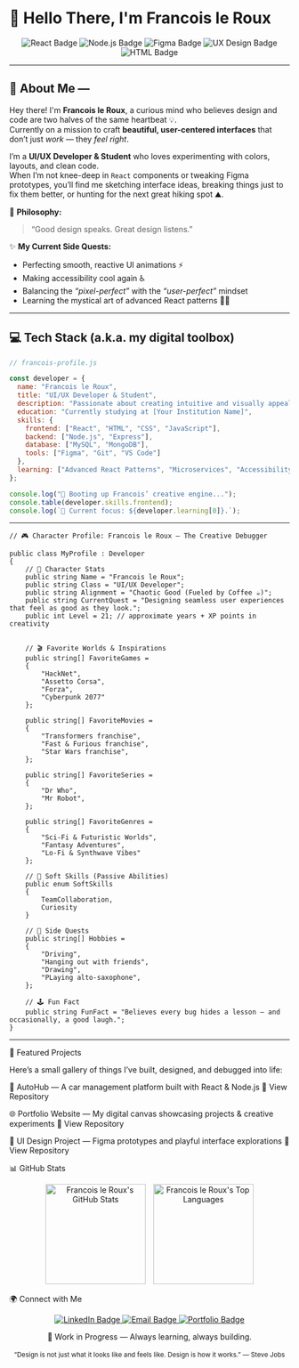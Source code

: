 # 👋 Hello There, I'm Francois le Roux

<p align="center">
  <img src="https://img.shields.io/badge/REACT-20232A?style=for-the-badge&logo=react&logoColor=61DAFB" alt="React Badge" />
  <img src="https://img.shields.io/badge/NODE.JS-43853D?style=for-the-badge&logo=node.js&logoColor=white" alt="Node.js Badge" />
  <img src="https://img.shields.io/badge/FIGMA-F24E1E?style=for-the-badge&logo=figma&logoColor=white" alt="Figma Badge" />
  <img src="https://img.shields.io/badge/UX%20DESIGN-0077C6?style=for-the-badge&logo=sketch&logoColor=white" alt="UX Design Badge" />
  <img src="https://img.shields.io/badge/HTML-E34F26?style=for-the-badge&logo=html5&logoColor=white" alt="HTML Badge" />
</p>

---

## 🎨 About Me — 

Hey there! I'm **Francois le Roux**, a curious mind who believes design and code are two halves of the same heartbeat 💡.  
Currently on a mission to craft **beautiful, user-centered interfaces** that don’t just *work* — they *feel right*.

I’m a **UI/UX Developer & Student** who loves experimenting with colors, layouts, and clean code.  
When I’m not knee-deep in `React` components or tweaking Figma prototypes, you’ll find me sketching interface ideas, breaking things just to fix them better, or hunting for the next great hiking spot ⛰️.

💬 **Philosophy:**  
> “Good design speaks. Great design listens.”  

✨ **My Current Side Quests:**  
- Perfecting smooth, reactive UI animations ⚡  
- Making accessibility cool again ♿  
- Balancing the *“pixel-perfect”* with the *“user-perfect”* mindset  
- Learning the mystical art of advanced React patterns 🧙‍♂️  

---

## 💻 Tech Stack (a.k.a. my digital toolbox)

```js
// francois-profile.js

const developer = {
  name: "Francois le Roux",
  title: "UI/UX Developer & Student",
  description: "Passionate about creating intuitive and visually appealing web experiences.",
  education: "Currently studying at [Your Institution Name]",
  skills: {
    frontend: ["React", "HTML", "CSS", "JavaScript"],
    backend: ["Node.js", "Express"],
    database: ["MySQL", "MongoDB"],
    tools: ["Figma", "Git", "VS Code"]
  },
  learning: ["Advanced React Patterns", "Microservices", "Accessibility Design"]
};

console.log("🚀 Booting up Francois’ creative engine...");
console.table(developer.skills.frontend);
console.log(`🎯 Current focus: ${developer.learning[0]}.`);
```

---

```
// 🎮 Character Profile: Francois le Roux — The Creative Debugger

public class MyProfile : Developer
{
    // 🧙 Character Stats
    public string Name = "Francois le Roux";
    public string Class = "UI/UX Developer";
    public string Alignment = "Chaotic Good (Fueled by Coffee ☕)";
    public string CurrentQuest = "Designing seamless user experiences that feel as good as they look.";
    public int Level = 21; // approximate years + XP points in creativity


    // 🎬 Favorite Worlds & Inspirations
    public string[] FavoriteGames = 
    {
        "HackNet",
        "Assetto Corsa",
        "Forza",
        "Cyberpunk 2077"
    };

    public string[] FavoriteMovies =
    {
        "Transformers franchise",
        "Fast & Furious franchise",
        "Star Wars franchise", 
    };

    public string[] FavoriteSeries =
    {
        "Dr Who",
        "Mr Robot",
    };

    public string[] FavoriteGenres =
    {
        "Sci-Fi & Futuristic Worlds",
        "Fantasy Adventures",
        "Lo-Fi & Synthwave Vibes"
    };

    // 💬 Soft Skills (Passive Abilities)
    public enum SoftSkills
    {
        TeamCollaboration,
        Curiosity
    }

    // 🌿 Side Quests
    public string[] Hobbies =
    {
        "Driving",
        "Hanging out with friends",
        "Drawing",
        "PLaying alto-saxophone",
    };

    // 🕹️ Fun Fact
    public string FunFact = "Believes every bug hides a lesson — and occasionally, a good laugh.";
}

```

---

🌟 Featured Projects

Here’s a small gallery of things I’ve built, designed, and debugged into life:

🚗 AutoHub — A car management platform built with React & Node.js
🔗 View Repository

🌐 Portfolio Website — My digital canvas showcasing projects & creative experiments
🔗 View Repository

🎨 UI Design Project — Figma prototypes and playful interface explorations
🔗 View Repository

📊 GitHub Stats
<p align="center"> <img src="https://github-readme-stats.vercel.app/api?username=231256leRouxFNF&show_icons=true&theme=dark&include_all_commits=true&count_private=true&hide_border=true&title_color=fff&icon_color=0077C6&text_color=ccc&bg_color=0D1117" alt="Francois le Roux's GitHub Stats" height="180" style="margin-right: 10px;" /> <img src="https://github-readme-stats.vercel.app/api/top-langs/?username=231256leRouxFNF&layout=compact&theme=dark&hide_border=true&title_color=fff&icon_color=0077C6&text_color=ccc&bg_color=0D1117" alt="Francois le Roux's Top Languages" height="180" /> </p>
🌍 Connect with Me
<p align="center"> <a href="[Your LinkedIn link here]" target="_blank"> <img src="https://img.shields.io/badge/LinkedIn-0077B5?style=for-the-badge&logo=linkedin&logoColor=white" alt="LinkedIn Badge" /> </a> <a href="mailto:[your.email@example.com]" target="_blank"> <img src="https://img.shields.io/badge/Email-D14836?style=for-the-badge&logo=gmail&logoColor=white" alt="Email Badge" /> </a> <a href="[your portfolio link]" target="_blank"> <img src="https://img.shields.io/badge/Portfolio-FF4500?style=for-the-badge&logo=wordpress&logoColor=white" alt="Portfolio Badge" /> </a> </p>
<p align="center"> 🧩 Work in Progress — Always learning, always building. 
  <br><br>
<small>“Design is not just what it looks like and feels like. Design is how it works.” — Steve Jobs</small> </p>

